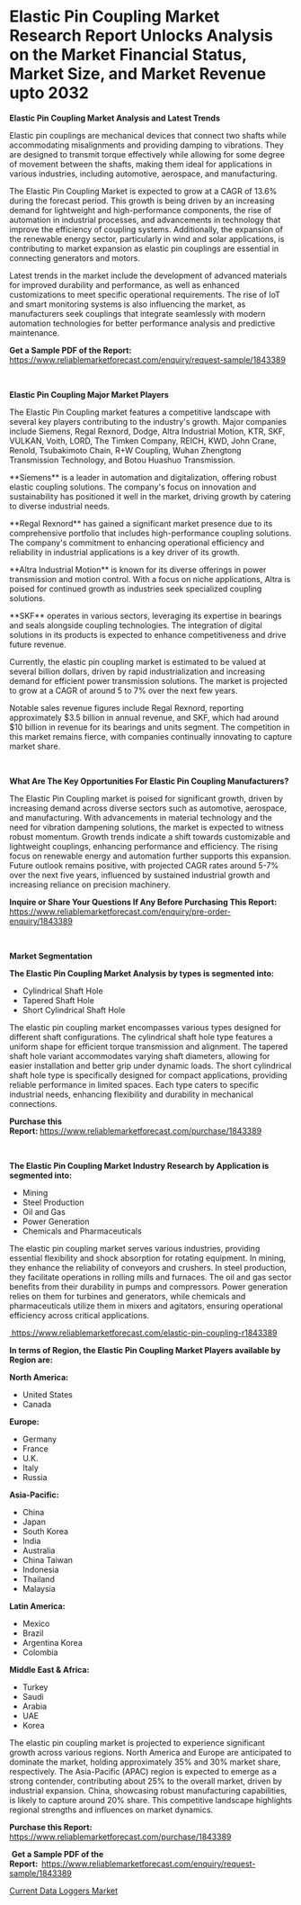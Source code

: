 <p><h1>Elastic Pin Coupling Market Research Report Unlocks Analysis on the Market Financial Status, Market Size, and Market Revenue upto 2032</h1></p><p><strong>Elastic Pin Coupling Market Analysis and Latest Trends</strong></p>
<p><p>Elastic pin couplings are mechanical devices that connect two shafts while accommodating misalignments and providing damping to vibrations. They are designed to transmit torque effectively while allowing for some degree of movement between the shafts, making them ideal for applications in various industries, including automotive, aerospace, and manufacturing.</p><p>The Elastic Pin Coupling Market is expected to grow at a CAGR of 13.6% during the forecast period. This growth is being driven by an increasing demand for lightweight and high-performance components, the rise of automation in industrial processes, and advancements in technology that improve the efficiency of coupling systems. Additionally, the expansion of the renewable energy sector, particularly in wind and solar applications, is contributing to market expansion as elastic pin couplings are essential in connecting generators and motors.</p><p>Latest trends in the market include the development of advanced materials for improved durability and performance, as well as enhanced customizations to meet specific operational requirements. The rise of IoT and smart monitoring systems is also influencing the market, as manufacturers seek couplings that integrate seamlessly with modern automation technologies for better performance analysis and predictive maintenance.</p></p>
<p><strong>Get a Sample PDF of the Report:&nbsp;</strong> <a href="https://www.reliablemarketforecast.com/enquiry/request-sample/1843389?utm_campaign=2875&utm_medium=2&utm_source=Github&utm_content=ia&utm_term=11042025&utm_id=elastic-pin-coupling">https://www.reliablemarketforecast.com/enquiry/request-sample/1843389</a></p>
<p>&nbsp;</p>
<p><strong>Elastic Pin Coupling Major Market Players</strong></p>
<p><p>The Elastic Pin Coupling market features a competitive landscape with several key players contributing to the industry's growth. Major companies include Siemens, Regal Rexnord, Dodge, Altra Industrial Motion, KTR, SKF, VULKAN, Voith, LORD, The Timken Company, REICH, KWD, John Crane, Renold, Tsubakimoto Chain, R+W Coupling, Wuhan Zhengtong Transmission Technology, and Botou Huashuo Transmission.</p><p>**Siemens** is a leader in automation and digitalization, offering robust elastic coupling solutions. The company's focus on innovation and sustainability has positioned it well in the market, driving growth by catering to diverse industrial needs. </p><p>**Regal Rexnord** has gained a significant market presence due to its comprehensive portfolio that includes high-performance coupling solutions. The company's commitment to enhancing operational efficiency and reliability in industrial applications is a key driver of its growth.</p><p>**Altra Industrial Motion** is known for its diverse offerings in power transmission and motion control. With a focus on niche applications, Altra is poised for continued growth as industries seek specialized coupling solutions.</p><p>**SKF** operates in various sectors, leveraging its expertise in bearings and seals alongside coupling technologies. The integration of digital solutions in its products is expected to enhance competitiveness and drive future revenue.</p><p>Currently, the elastic pin coupling market is estimated to be valued at several billion dollars, driven by rapid industrialization and increasing demand for efficient power transmission solutions. The market is projected to grow at a CAGR of around 5 to 7% over the next few years.</p><p>Notable sales revenue figures include Regal Rexnord, reporting approximately $3.5 billion in annual revenue, and SKF, which had around $10 billion in revenue for its bearings and units segment. The competition in this market remains fierce, with companies continually innovating to capture market share.</p></p>
<p>&nbsp;</p>
<p><strong>What Are The Key Opportunities For Elastic Pin Coupling Manufacturers?</strong></p>
<p><p>The Elastic Pin Coupling market is poised for significant growth, driven by increasing demand across diverse sectors such as automotive, aerospace, and manufacturing. With advancements in material technology and the need for vibration dampening solutions, the market is expected to witness robust momentum. Growth trends indicate a shift towards customizable and lightweight couplings, enhancing performance and efficiency. The rising focus on renewable energy and automation further supports this expansion. Future outlook remains positive, with projected CAGR rates around 5-7% over the next five years, influenced by sustained industrial growth and increasing reliance on precision machinery.</p></p>
<p><strong>Inquire or Share Your Questions If Any Before Purchasing This Report:</strong> <a href="https://www.reliablemarketforecast.com/enquiry/pre-order-enquiry/1843389?utm_campaign=2875&utm_medium=2&utm_source=Github&utm_content=ia&utm_term=11042025&utm_id=elastic-pin-coupling">https://www.reliablemarketforecast.com/enquiry/pre-order-enquiry/1843389</a></p>
<p>&nbsp;</p>
<p><strong>Market Segmentation</strong></p>
<p><strong>The Elastic Pin Coupling Market Analysis by types is segmented into:</strong></p>
<p><ul><li>Cylindrical Shaft Hole</li><li>Tapered Shaft Hole</li><li>Short Cylindrical Shaft Hole</li></ul></p>
<p><p>The elastic pin coupling market encompasses various types designed for different shaft configurations. The cylindrical shaft hole type features a uniform shape for efficient torque transmission and alignment. The tapered shaft hole variant accommodates varying shaft diameters, allowing for easier installation and better grip under dynamic loads. The short cylindrical shaft hole type is specifically designed for compact applications, providing reliable performance in limited spaces. Each type caters to specific industrial needs, enhancing flexibility and durability in mechanical connections.</p></p>
<p><strong>Purchase this Report:&nbsp;</strong><a href="https://www.reliablemarketforecast.com/purchase/1843389?utm_campaign=2875&utm_medium=2&utm_source=Github&utm_content=ia&utm_term=11042025&utm_id=elastic-pin-coupling">https://www.reliablemarketforecast.com/purchase/1843389</a></p>
<p>&nbsp;</p>
<p><strong>The Elastic Pin Coupling Market Industry Research by Application is segmented into:</strong></p>
<p><ul><li>Mining</li><li>Steel Production</li><li>Oil and Gas</li><li>Power Generation</li><li>Chemicals and Pharmaceuticals</li></ul></p>
<p><p>The elastic pin coupling market serves various industries, providing essential flexibility and shock absorption for rotating equipment. In mining, they enhance the reliability of conveyors and crushers. In steel production, they facilitate operations in rolling mills and furnaces. The oil and gas sector benefits from their durability in pumps and compressors. Power generation relies on them for turbines and generators, while chemicals and pharmaceuticals utilize them in mixers and agitators, ensuring operational efficiency across critical applications.</p></p>
<p><a href="https://www.reliablemarketforecast.com/elastic-pin-coupling-r1843389?utm_campaign=2875&utm_medium=2&utm_source=Github&utm_content=ia&utm_term=11042025&utm_id=elastic-pin-coupling">&nbsp;https://www.reliablemarketforecast.com/elastic-pin-coupling-r1843389</a></p>
<p><strong>In terms of Region, the Elastic Pin Coupling Market Players available by Region are:</strong></p>
<p>
    <p> <strong> North America: </strong>
        <ul>
            <li>United States</li>
            <li>Canada</li>
        </ul>
        </p> 
    <p> <strong> Europe: </strong>
        <ul>
            <li>Germany</li>
            <li>France</li>
            <li>U.K.</li>
            <li>Italy</li>
            <li>Russia</li>
        </ul>
        </p> 
    <p> <strong> Asia-Pacific: </strong>
        <ul>
            <li>China</li>
            <li>Japan</li>
            <li>South Korea</li>
            <li>India</li>
            <li>Australia</li>
            <li>China Taiwan</li>
            <li>Indonesia</li>
            <li>Thailand</li>
            <li>Malaysia</li>
        </ul>
        </p> 
    <p> <strong> Latin America: </strong>
        <ul>
            <li>Mexico</li>
            <li>Brazil</li>
            <li>Argentina Korea</li>
            <li>Colombia</li>
        </ul>
        </p> 
    <p> <strong> Middle East & Africa: </strong>
        <ul>
            <li>Turkey</li>
            <li>Saudi</li>
            <li>Arabia</li>
            <li>UAE</li>
            <li>Korea</li>
        </ul>
    </p>
    </p>
<p><p>The elastic pin coupling market is projected to experience significant growth across various regions. North America and Europe are anticipated to dominate the market, holding approximately 35% and 30% market share, respectively. The Asia-Pacific (APAC) region is expected to emerge as a strong contender, contributing about 25% to the overall market, driven by industrial expansion. China, showcasing robust manufacturing capabilities, is likely to capture around 20% share. This competitive landscape highlights regional strengths and influences on market dynamics.</p></p>
<p><strong>Purchase this Report: </strong><a href="https://www.reliablemarketforecast.com/purchase/1843389?utm_campaign=2875&utm_medium=2&utm_source=Github&utm_content=ia&utm_term=11042025&utm_id=elastic-pin-coupling">https://www.reliablemarketforecast.com/purchase/1843389</a></p>
<p>&nbsp;<strong>Get a Sample PDF of the Report:&nbsp;&nbsp;</strong><a href="https://www.reliablemarketforecast.com/enquiry/request-sample/1843389?utm_campaign=2875&utm_medium=2&utm_source=Github&utm_content=ia&utm_term=11042025&utm_id=elastic-pin-coupling">https://www.reliablemarketforecast.com/enquiry/request-sample/1843389</a></p>
<p><strong></strong></p>
<p><p><a href="https://github.com/lotoahshaiek/Market-Research-Report-List-1/blob/main/current-data-loggers-market.md?utm_campaign=2875&utm_medium=2&utm_source=Github&utm_content=ia&utm_term=11042025&utm_id=elastic-pin-coupling">Current Data Loggers Market</a></p></p>